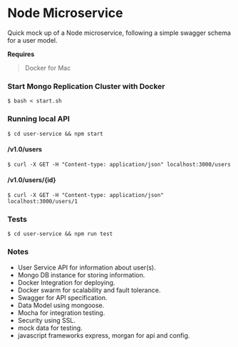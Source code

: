 #  Node Microservice

Quick mock up of a Node microservice, following a simple swagger schema for a user model.



**Requires**
> Docker for Mac 

### Start Mongo Replication Cluster with Docker
```
$ bash < start.sh
```

### Running local API
```
$ cd user-service && npm start
```

#### /v1.0/users
```
$ curl -X GET -H "Content-type: application/json" localhost:3000/users
```

#### /v1.0/users/{id}
```
$ curl -X GET -H "Content-type: application/json" localhost:3000/users/1
```

### Tests
```
$ cd user-service && npm run test
```

### Notes
*   User Service API for information about user(s).
*   Mongo DB instance for storing information.
*   Docker Integration for deploying.
*   Docker swarm for scalability and fault tolerance.
*   Swagger for API specification.
*   Data Model using mongoose.
*   Mocha for integration testing.
*   Security using SSL.
*   mock data for testing.
*   javascript frameworks express, morgan for api and config.

